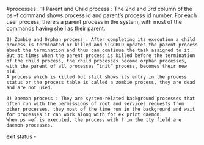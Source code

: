
#processes :
    1) Parent and Child process : The 2nd and 3rd column of the ps –f command shows process id and parent’s process id number. For each user process, there’s a parent process in the system, with most of the commands having shell as their parent.
    
    2) Zombie and Orphan process : After completing its execution a child process is terminated or killed and SIGCHLD updates the parent process about the termination and thus can continue the task assigned to it. But at times when the parent process is killed before the termination of the child process, the child processes become orphan processes, with the parent of all processes “init” process, becomes their new pid. 
    A process which is killed but still shows its entry in the process status or the process table is called a zombie process, they are dead and are not used.
    
    3) Daemon process : They are system-related background processes that often run with the permissions of root and services requests from other processes, they most of the time run in the background and wait for processes it can work along with for ex print daemon. 
    When ps –ef is executed, the process with ? in the tty field are daemon processes.

exit status - 
